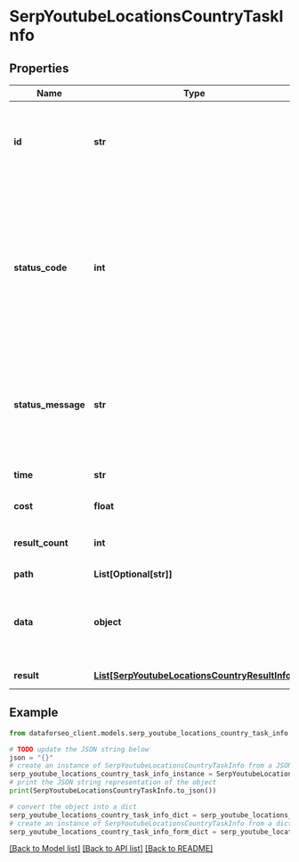 # SerpYoutubeLocationsCountryTaskInfo


## Properties

Name | Type | Description | Notes
------------ | ------------- | ------------- | -------------
**id** | **str** | task identifier unique task identifier in our system in the UUID format | [optional] 
**status_code** | **int** | status code of the task generated by DataForSEO, can be within the following range: 10000-60000 you can find the full list of the response codes here | [optional] 
**status_message** | **str** | informational message of the task you can find the full list of general informational messages here | [optional] 
**time** | **str** | execution time, seconds | [optional] 
**cost** | **float** | total tasks cost, USD | [optional] 
**result_count** | **int** | number of elements in the result array | [optional] 
**path** | **List[Optional[str]]** | URL path | [optional] 
**data** | **object** | contains the same parameters that you specified in the POST request | [optional] 
**result** | [**List[SerpYoutubeLocationsCountryResultInfo]**](SerpYoutubeLocationsCountryResultInfo.md) | array of results | [optional] 

## Example

```python
from dataforseo_client.models.serp_youtube_locations_country_task_info import SerpYoutubeLocationsCountryTaskInfo

# TODO update the JSON string below
json = "{}"
# create an instance of SerpYoutubeLocationsCountryTaskInfo from a JSON string
serp_youtube_locations_country_task_info_instance = SerpYoutubeLocationsCountryTaskInfo.from_json(json)
# print the JSON string representation of the object
print(SerpYoutubeLocationsCountryTaskInfo.to_json())

# convert the object into a dict
serp_youtube_locations_country_task_info_dict = serp_youtube_locations_country_task_info_instance.to_dict()
# create an instance of SerpYoutubeLocationsCountryTaskInfo from a dict
serp_youtube_locations_country_task_info_form_dict = serp_youtube_locations_country_task_info.from_dict(serp_youtube_locations_country_task_info_dict)
```
[[Back to Model list]](../README.md#documentation-for-models) [[Back to API list]](../README.md#documentation-for-api-endpoints) [[Back to README]](../README.md)


